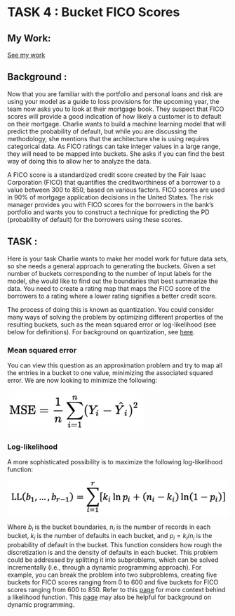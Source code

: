 # TASK 4 : Bucket FICO Scores

## My Work:

[See my work](https://github.com/hajeeong/JPMorgan_Quantitative_Research/blob/main/Task4/analysis2.ipynb)

## Background :
Now that you are familiar with the portfolio and personal loans and risk are using your model as a guide to loss provisions for the upcoming year, the team now asks you to look at their mortgage book. They suspect that FICO scores will provide a good indication of how likely a customer is to default on their mortgage. Charlie wants to build a machine learning model that will predict the probability of default, but while you are discussing the methodology, she mentions that the architecture she is using requires categorical data. As FICO ratings can take integer values in a large range, they will need to be mapped into buckets. She asks if you can find the best way of doing this to allow her to analyze the data.

A FICO score is a standardized credit score created by the Fair Isaac Corporation (FICO) that quantifies the creditworthiness of a borrower to a value between 300 to 850, based on various factors. FICO scores are used in 90% of mortgage application decisions in the United States. The risk manager provides you with FICO scores for the borrowers in the bank’s portfolio and wants you to construct a technique for predicting the PD (probability of default) for the borrowers using these scores. 

## TASK :
Here is your task
Charlie wants to make her model work for future data sets, so she needs a general approach to generating the buckets. Given a set number of buckets corresponding to the number of input labels for the model, she would like to find out the boundaries that best summarize the data. You need to create a rating map that maps the FICO score of the borrowers to a rating where a lower rating signifies a better credit score.

The process of doing this is known as quantization. You could consider many ways of solving the problem by optimizing different properties of the resulting buckets, such as the mean squared error or log-likelihood (see below for definitions). For background on quantization, see [here](https://en.wikipedia.org/wiki/Quantization_(signal_processing)).

### Mean squared error

You can view this question as an approximation problem and try to map all the entries in a bucket to one value, minimizing the associated squared error. We are now looking to minimize the following:

![Mean Squared Error](mse.png)

### Log-likelihood

A more sophisticated possibility is to maximize the following log-likelihood function:

![Log-likelihood](log.png)

Where $b_i$ is the bucket boundaries, $n_i$ is the number of records in each bucket, $k_i$ is the number of defaults in each bucket, and $p_i = k_i / n_i$ is the probability of default in the bucket. This function considers how rough the discretization is and the density of defaults in each bucket. This problem could be addressed by splitting it into subproblems, which can be solved incrementally (i.e., through a dynamic programming approach). For example, you can break the problem into two subproblems, creating five buckets for FICO scores ranging from 0 to 600 and five buckets for FICO scores ranging from 600 to 850. Refer to this [page](https://en.wikipedia.org/wiki/Likelihood_function) for more context behind a likelihood function. This [page](https://en.wikipedia.org/wiki/Dynamic_programming#Computer_programming) may also be helpful for background on dynamic programming. 
